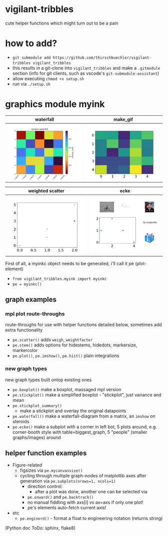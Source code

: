 # vigilant-tribbles
cute helper functions which might turn out to be a pain

# how to add?
- `git submodule add https://github.com/thirschbuechler/vigilant-tribbles vigilant_tribbles`
- this results in a git-clone into `vigilant_tribbles` and make a `.gitmodule` section (info for git clients, such as vscode's `git-submodule-assistant`)
- allow executing `chmod +x setup.sh`
- run via `./setup.sh`

# graphics module myink



waterfall             |  make_gif
:-------------------------:|:-------------------------:
![img5](myfigures/waterfall.png "fig1")  |  ![img1](myfigures/test_anim.gif "fig2")

weighted scatter             |  ecke
:-------------------------:|:-------------------------:
![img5](myfigures/weighted_scatter.png "fig3")  |  ![img1](myfigures/ecke.png "fig4")

First of all, a myinkc object needs to be generated, i'll call it pe (plot-element)

- `from vigilant_tribbles.myink import myinkc`
- `pe = myinkc()`

## graph examples
### mpl plot route-throughs
route-throughs for use with helper functions detailed below,
sometimes add extra functionality

- `pe.scatter()`
    adds `weigh`, `weightfactor`
- `pe.stem()`
    adds options for hidestems, hidedots, markersize, markercolor
- `pe.plot()`, `pe.imshow()`, `pe.hist()`
    plain integrations
### new graph types
new graph types built ontop existing ones
- `pe.boxplot()`
    make a boxplot, massaged mpl version
- `pe.stickplot()`
    make a simplified boxplot - "stickplot", just variance and mean
- `pe.stickplot_summary()`
  - make a stickplot and overlay the original datapoints
- `pe.waterfall()`
    make a waterfall-diagram from a matrix, an `imshow` on steroids
- `pe.ecke()`
    make a subplot with a corner in left bot, 5 plots around, e.g.
    corner-booth style with table=biggest_graph, 5 "people" (smaller graphs/images) around

## helper function examples
- Figure-related
  - figsizes via `pe.mycanvassize()`
  - cycling through multiple graph-nodes of matplotlib axes after 
    generation via `pe.subplots(nrows=1, ncols=1)`
    - direction control: 
      - after a plot was done, another one can be selected via
    - `pe.onward()` and `pe.backtrack()`
    - no manual fiddling with axs[i] vs ax=axs if only one plot!
    - pe's elements auto-fetch current axis!
- etc
  - `pe.enginerd()` - format a float to engineering notation (returns string)

(Python doc ToDo: sphinx, flake8)